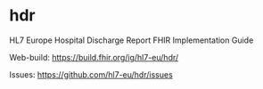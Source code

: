 # hdr
HL7 Europe Hospital Discharge Report FHIR Implementation Guide

Web-build: https://build.fhir.org/ig/hl7-eu/hdr/

Issues: https://github.com/hl7-eu/hdr/issues 
